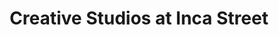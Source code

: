 ---
title: "Creative Studios at Inca Street"
url: /denver/creative-studios-at-inca-street/
shop: art
---